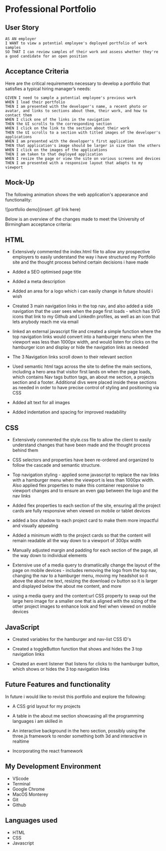 # Professional Portfolio


## User Story

```
AS AN employer
I WANT to view a potential employee's deployed portfolio of work samples
SO THAT I can review samples of their work and assess whether they're a good candidate for an open position
```


## Acceptance Criteria

Here are the critical requirements necessary to develop a portfolio that satisfies a typical hiring manager’s needs:

```
GIVEN I need to sample a potential employee's previous work
WHEN I load their portfolio
THEN I am presented with the developer's name, a recent photo or avatar, and links to sections about them, their work, and how to contact them
WHEN I click one of the links in the navigation
THEN the UI scrolls to the corresponding section
WHEN I click on the link to the section about their work
THEN the UI scrolls to a section with titled images of the developer's applications
WHEN I am presented with the developer's first application
THEN that application's image should be larger in size than the others
WHEN I click on the images of the applications
THEN I am taken to that deployed application
WHEN I resize the page or view the site on various screens and devices
THEN I am presented with a responsive layout that adapts to my viewport
```


## Mock-Up

The following animation shows the web application's appearance and functionality:

![portfolio demo](insert .gif link here)



Below is an overview of the changes made to meet the University of Birmingham acceptance criteria:

## HTML

* Extensively commented the index.html file to allow any prospective employers to easily understand the way i have structured my Portfolio site and the thought process behind certain decisions i have made

* Added a SEO optimised page title

* Added a meta description

* Added an area for a logo which i can easily change in future should i wish

* Created 3 main navigation links in the top nav, and also added a side navigation that the user sees when the page first loads - which has SVG icons that link to my Github and LinkedIn profiles, as well as an icon that lets anybody reach me via email

* linked an external javascript file and created a simple function where the top navigation links would convert into a hamburger menu when the viewport was less than 1000px width, and would listen for clicks on the hamburger icon and display or hide the navigation links as needed

* The 3 Navigation links scroll down to their relevant section

* Used semantic html tags across the site to define the main sections, including a hero area that  visitor first lands on when the page loads, which contains Nav tags button tags, an about me section, a projects section and a footer. Additional divs were placed inside these sections as needed in order to have precise control of styling and positioning via CSS

* Added alt text for all images

* Added indentation and spacing for improved readability


## CSS

* Extensively commented the style.css file to allow the client to easily understand changes that have been made and the thought process behind them

* CSS selectors and properties have been re-ordered and organized to follow the cascade and semantic structure.


* Top navigation styling - applied some javascript to replace the nav links with a hamburger menu when the viewport is less than 1000px width. Also applied flex properties to make this container responsive to viewport changes and to ensure an even gap between the logo and the nav links 


* Added flex properties to each section of the site, ensuring all the project cards are fully responsive when viewed on mobile or tablet devices

* added a box shadow to each project card to make them more impactful and visually appealing

*  Added a minimum width to the project cards so that the content will remain readable all the way down to a viewport of 300px width

* Manually adjusted margin and padding for each section of the page, all the way down to individual elements

* Extensive use of a media query to dramatiically change the layout of the page on mobile devices - includes removing the logo from the top nav, changing the nav to a hamburger menu, moving my headshot so it above the about me text, resizing the download cv button so it is larger and displayed below the about me content, and more

* using a media query and the content:url CSS property to swap out the large hero image for a smaller one that is aligned with the sizing of the other project images to enhance look and feel when viewed on mobile devices

## JavaScript

* Created variables for the hamburger and nav-list CSS ID's

* Created a toggleButton function that shows and hides the 3 top navigation links

* Created an event listener that listens for clicks to the hamburger button, which shows or hides the 3 top navigation links


## Future Features and functionality

In future i would like to revisit this portfolio and explore the following:

* A CSS grid layout for my projects

* A table in the about me section showcasing all the programming languages i am skilled in 

* An interactive background in the hero section, possibly using the three.js framework to render something both 3d and interactive in realtime 

* Incorporating the react framework 

## My Development Environment

* VScode
* Terminal
* Google Chrome
* MacOS Monterey 
* Git
* Github

## Languages used

* HTML
* CSS
* Javascript